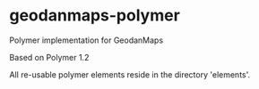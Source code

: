 # geodanmaps-polymer
Polymer implementation for GeodanMaps

Based on Polymer 1.2

All re-usable polymer elements reside in the directory 'elements'.
